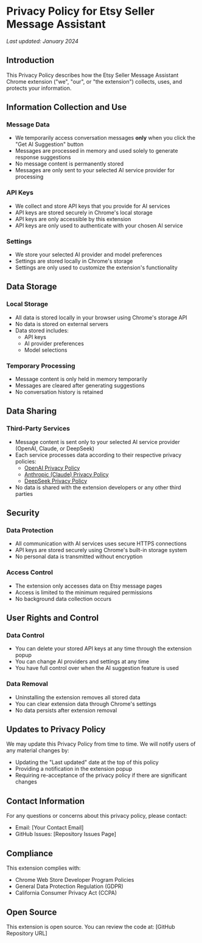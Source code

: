 # Privacy Policy for Etsy Seller Message Assistant

*Last updated: January 2024*

## Introduction

This Privacy Policy describes how the Etsy Seller Message Assistant Chrome extension ("we", "our", or "the extension") collects, uses, and protects your information.

## Information Collection and Use

### Message Data
- We temporarily access conversation messages **only** when you click the "Get AI Suggestion" button
- Messages are processed in memory and used solely to generate response suggestions
- No message content is permanently stored
- Messages are only sent to your selected AI service provider for processing

### API Keys
- We collect and store API keys that you provide for AI services
- API keys are stored securely in Chrome's local storage
- API keys are only accessible by this extension
- API keys are only used to authenticate with your chosen AI service

### Settings
- We store your selected AI provider and model preferences
- Settings are stored locally in Chrome's storage
- Settings are only used to customize the extension's functionality

## Data Storage

### Local Storage
- All data is stored locally in your browser using Chrome's storage API
- No data is stored on external servers
- Data stored includes:
  - API keys
  - AI provider preferences
  - Model selections

### Temporary Processing
- Message content is only held in memory temporarily
- Messages are cleared after generating suggestions
- No conversation history is retained

## Data Sharing

### Third-Party Services
- Message content is sent only to your selected AI service provider (OpenAI, Claude, or DeepSeek)
- Each service processes data according to their respective privacy policies:
  - [OpenAI Privacy Policy](https://openai.com/privacy/)
  - [Anthropic (Claude) Privacy Policy](https://www.anthropic.com/privacy)
  - [DeepSeek Privacy Policy](https://deepseek.com/privacy)
- No data is shared with the extension developers or any other third parties

## Security

### Data Protection
- All communication with AI services uses secure HTTPS connections
- API keys are stored securely using Chrome's built-in storage system
- No personal data is transmitted without encryption

### Access Control
- The extension only accesses data on Etsy message pages
- Access is limited to the minimum required permissions
- No background data collection occurs

## User Rights and Control

### Data Control
- You can delete your stored API keys at any time through the extension popup
- You can change AI providers and settings at any time
- You have full control over when the AI suggestion feature is used

### Data Removal
- Uninstalling the extension removes all stored data
- You can clear extension data through Chrome's settings
- No data persists after extension removal

## Updates to Privacy Policy

We may update this Privacy Policy from time to time. We will notify users of any material changes by:
- Updating the "Last updated" date at the top of this policy
- Providing a notification in the extension popup
- Requiring re-acceptance of the privacy policy if there are significant changes

## Contact Information

For any questions or concerns about this privacy policy, please contact:
- Email: [Your Contact Email]
- GitHub Issues: [Repository Issues Page]

## Compliance

This extension complies with:
- Chrome Web Store Developer Program Policies
- General Data Protection Regulation (GDPR)
- California Consumer Privacy Act (CCPA)

## Open Source

This extension is open source. You can review the code at:
[GitHub Repository URL] 